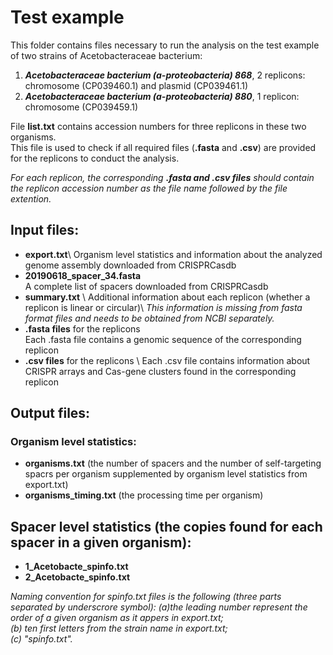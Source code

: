 # Test example

This folder contains files necessary to run the analysis on the test example of two strains of Acetobacteraceae bacterium:

1. ***Acetobacteraceae bacterium (a-proteobacteria) 868***,
2 replicons: chromosome (CP039460.1) and plasmid (CP039461.1)
2. ***Acetobacteraceae bacterium (a-proteobacteria) 880***,
1 replicon: chromosome (CP039459.1)


File __list.txt__ contains accession numbers for three replicons in these two organisms.\
This file is used to check if all required files (__.fasta__ and __.csv__) are provided for the replicons to conduct the analysis.

_For each replicon, the corresponding __.fasta and .csv files__ should contain the replicon accession number as the file name followed by the file extention._


## Input files:
* __export.txt__\ 
Organism level statistics and information about the analyzed genome assembly downloaded from CRISPRCasdb 
* __20190618_spacer_34.fasta__\
A complete list of spacers downloaded from CRISPRCasdb
* __summary.txt__ \ 
Additional information about each replicon (whether a replicon is linear or circular)\ 
_This information is missing from fasta format files and needs to be obtained from NCBI separately._
* __.fasta files__ for the replicons \
Each .fasta file contains a genomic sequence of the corresponding replicon 
* __.csv files__ for the replicons \ 
Each .csv file contains information about CRISPR arrays and Cas-gene clusters found in the corresponding replicon

## Output files:

### Organism level statistics:
* __organisms.txt__ (the number of spacers and the number of self-targeting spacrs per organism supplemented by organism level statistics from export.txt)
* __organisms_timing.txt__ (the processing time per organism)

## Spacer level statistics (the copies found for each spacer in a given organism):
* __1_Acetobacte_spinfo.txt__
* __2_Acetobacte_spinfo.txt__ 

_Naming convention for spinfo.txt files is the following (three parts separated by underscrore symbol):
(a)the leading number represent the order of a given organism as it appers in export.txt;\
(b) ten first letters from the strain name in export.txt;\
(c) "spinfo.txt"._


